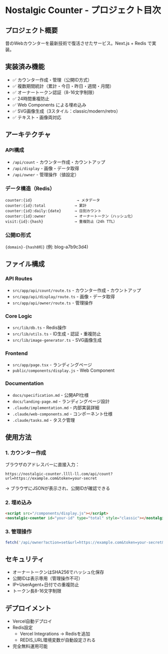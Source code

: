 # Nostalgic Counter - プロジェクト目次

## プロジェクト概要
昔のWebカウンターを最新技術で復活させたサービス。Next.js + Redis で実装。

## 実装済み機能
- ✅ カウンター作成・管理（公開ID方式）
- ✅ 複数期間統計（累計・今日・昨日・週間・月間）
- ✅ オーナートークン認証（8-16文字制限）
- ✅ 24時間重複防止
- ✅ Web Components による埋め込み
- ✅ SVG画像生成（3スタイル：classic/modern/retro）
- ✅ テキスト・画像両対応

## アーキテクチャ
### API構成
- `/api/count` - カウンター作成・カウントアップ
- `/api/display` - 画像・データ取得
- `/api/owner` - 管理操作（値設定）

### データ構造（Redis）
```
counter:{id}                    → メタデータ
counter:{id}:total             → 累計
counter:{id}:daily:{date}      → 日別カウント
counter:{id}:owner             → オーナートークン（ハッシュ化）
visit:{id}:{hash}              → 重複防止（24h TTL）
```

### 公開ID形式
`{domain}-{hash8桁}` (例: blog-a7b9c3d4)

## ファイル構成
### API Routes
- `src/app/api/count/route.ts` - カウンター作成・カウントアップ
- `src/app/api/display/route.ts` - 画像・データ取得
- `src/app/api/owner/route.ts` - 管理操作

### Core Logic
- `src/lib/db.ts` - Redis操作
- `src/lib/utils.ts` - ID生成・認証・重複防止
- `src/lib/image-generator.ts` - SVG画像生成

### Frontend
- `src/app/page.tsx` - ランディングページ
- `public/components/display.js` - Web Component

### Documentation
- `docs/specification.md` - 公開API仕様
- `docs/landing-page.md` - ランディングページ設計
- `.claude/implementation.md` - 内部実装詳細
- `.claude/web-components.md` - コンポーネント仕様
- `.claude/tasks.md` - タスク管理

## 使用方法
### 1. カウンター作成
ブラウザのアドレスバーに直接入力：
```
https://nostalgic-counter.llll-ll.com/api/count?url=https://example.com&token=your-secret
```
→ ブラウザにJSONが表示され、公開IDが確認できる

### 2. 埋め込み
```html
<script src="/components/display.js"></script>
<nostalgic-counter id="your-id" type="total" style="classic"></nostalgic-counter>
```

### 3. 管理操作
```javascript
fetch('/api/owner?action=set&url=https://example.com&token=your-secret&total=0')
```

## セキュリティ
- オーナートークンはSHA256でハッシュ化保存
- 公開IDは表示専用（管理操作不可）
- IP+UserAgent+日付での重複防止
- トークン長8-16文字制限

## デプロイメント
- Vercel自動デプロイ
- Redis設定
  - Vercel Integrations → Redisを追加
  - REDIS_URL環境変数が自動設定される
- 完全無料運用可能